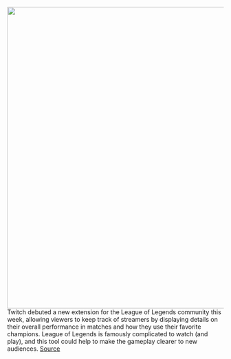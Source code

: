 <img src='https://cdn.vox-cdn.com/thumbor/ZomE73tjcv98SeO66SdSbbQEjQ8=/0x0:1600x1171/1200x800/filters:focal(674x422:930x678)/cdn.vox-cdn.com/uploads/chorus_image/image/66346418/screen_shot_2020_02_19_at_12_45_29_am.5.png' width='700px' /><br/>
Twitch debuted a new extension for the League of Legends community this week, allowing viewers to keep track of streamers by displaying details on their overall performance in matches and how they use their favorite champions. League of Legends is famously complicated to watch (and play), and this tool could help to make the gameplay clearer to new audiences.
<a href='https://www.theverge.com/2020/2/20/21146174/twitch-league-of-legends-live-tracker-extension'> Source <a/>